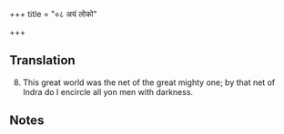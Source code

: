+++
title = "०८ अयं लोको"

+++
## Translation
8. This great world was the net of the great mighty one; by that net of  
Indra do I encircle all yon men with darkness.

## Notes

